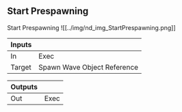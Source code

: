 ## Start Prespawning
Start Prespawning
![[../img/nd_img_StartPrespawning.png]]

|Inputs||
|--|--|
| In | Exec |
| Target | Spawn Wave Object Reference |

|Outputs||
|--|--|
| Out | Exec |
